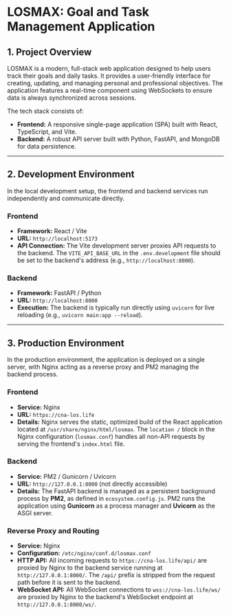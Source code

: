 # LOSMAX: Goal and Task Management Application

## 1. Project Overview

LOSMAX is a modern, full-stack web application designed to help users track their goals and daily tasks. It provides a user-friendly interface for creating, updating, and managing personal and professional objectives. The application features a real-time component using WebSockets to ensure data is always synchronized across sessions.

The tech stack consists of:
- **Frontend:** A responsive single-page application (SPA) built with React, TypeScript, and Vite.
- **Backend:** A robust API server built with Python, FastAPI, and MongoDB for data persistence.

---

## 2. Development Environment

In the local development setup, the frontend and backend services run independently and communicate directly.

### Frontend
- **Framework:** React / Vite
- **URL:** `http://localhost:5173`
- **API Connection:** The Vite development server proxies API requests to the backend. The `VITE_API_BASE_URL` in the `.env.development` file should be set to the backend's address (e.g., `http://localhost:8000`).

### Backend
- **Framework:** FastAPI / Python
- **URL:** `http://localhost:8000`
- **Execution:** The backend is typically run directly using `uvicorn` for live reloading (e.g., `uvicorn main:app --reload`).

---

## 3. Production Environment

In the production environment, the application is deployed on a single server, with Nginx acting as a reverse proxy and PM2 managing the backend process.

### Frontend
- **Service:** Nginx
- **URL:** `https://cna-los.life`
- **Details:** Nginx serves the static, optimized build of the React application located at `/usr/share/nginx/html/losmax`. The `location /` block in the Nginx configuration (`losmax.conf`) handles all non-API requests by serving the frontend's `index.html` file.

### Backend
- **Service:** PM2 / Gunicorn / Uvicorn
- **URL:** `http://127.0.0.1:8000` (not directly accessible)
- **Details:** The FastAPI backend is managed as a persistent background process by **PM2**, as defined in `ecosystem.config.js`. PM2 runs the application using **Gunicorn** as a process manager and **Uvicorn** as the ASGI server.

### Reverse Proxy and Routing
- **Service:** Nginx
- **Configuration:** `/etc/nginx/conf.d/losmax.conf`
- **HTTP API:** All incoming requests to `https://cna-los.life/api/` are proxied by Nginx to the backend service running at `http://127.0.0.1:8000/`. The `/api/` prefix is stripped from the request path before it is sent to the backend.
- **WebSocket API:** All WebSocket connections to `wss://cna-los.life/ws/` are proxied by Nginx to the backend's WebSocket endpoint at `http://127.0.0.1:8000/ws/`.